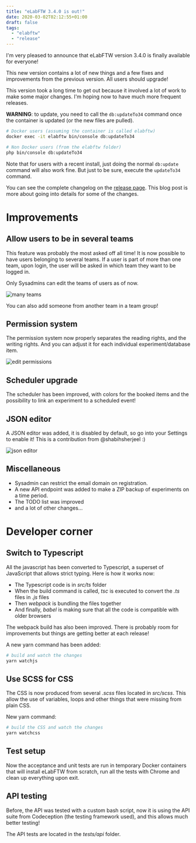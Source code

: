 ```yaml
---
title: "eLabFTW 3.4.0 is out!"
date: 2020-03-02T02:12:55+01:00
draft: false
tags:
  - "elabftw"
  - "release"
---
```


I'm very pleased to announce that eLabFTW version 3.4.0 is finally available for everyone!

This new version contains a lot of new things and a few fixes and improvements from the previous version. All users should upgrade!

This version took a long time to get out because it involved a lot of work to make some major changes. I'm hoping now to have much more frequent releases.

**WARNING**: to update, you need to call the `db:updateTo34` command once the container is updated (or the new files are pulled).

~~~bash
# Docker users (assuming the container is called elabftw)
docker exec -it elabftw bin/console db:updateTo34

# Non Docker users (from the elabftw folder)
php bin/console db:updateTo34
~~~

Note that for users with a recent install, just doing the normal `db:update` command will also work fine. But just to be sure, execute the `updateTo34` command.

You can see the complete changelog on the [release page](https://github.com/elabftw/elabftw/releases/tag/3.4.0). This blog post is more about going into details for some of the changes.

# Improvements

## Allow users to be in several teams

This feature was probably the most asked off all time! It is now possible to have users belonging to several teams. If a user is part of more than one team, upon login, the user will be asked in which team they want to be logged in.

Only Sysadmins can edit the teams of users as of now.

![many teams](/img/many-teams.png)

You can also add someone from another team in a team group!

## Permission system

The permission system now properly separates the reading rights, and the writing rights. And you can adjust it for each individual experiment/database item.

![edit permissions](/img/edit-permissions.png)

## Scheduler upgrade

The scheduler has been improved, with colors for the booked items and the possibility to link an experiment to a scheduled event!

## JSON editor

A JSON editor was added, it is disabled by default, so go into your Settings to enable it! This is a contribution from @shabihsherjeel :)

![json editor](/img/json-editor.png)

## Miscellaneous

* Sysadmin can restrict the email domain on registration.
* A new API endpoint was added to make a ZIP backup of experiments on a time period.
* The TODO list was improved
* and a lot of other changes...

# Developer corner

## Switch to Typescript

All the javascript has been converted to Typescript, a superset of JavaScript that allows strict typing. Here is how it works now:

* The Typescript code is in _src/ts_ folder
* When the build command is called, _tsc_ is executed to convert the _.ts_ files in _.js_ files
* Then _webpack_ is bundling the files together
* And finally, _babel_ is making sure that all the code is compatible with older browsers

The webpack build has also been improved. There is probably room for improvements but things are getting better at each release!

A new yarn command has been added:

~~~bash
# build and watch the changes
yarn watchjs
~~~

## Use SCSS for CSS

The CSS is now produced from several _.scss_ files located in _src/scss_. This allow the use of variables, loops and other things that were missing from plain CSS.

New yarn command:

~~~bash
# build the CSS and watch the changes
yarn watchcss
~~~

## Test setup

Now the acceptance and unit tests are run in temporary Docker containers that will install eLabFTW from scratch, run all the tests with Chrome and clean up everything upon exit.

## API testing

Before, the API was tested with a custom bash script, now it is using the API suite from Codeception (the testing framework used), and this allows much better testing!

The API tests are located in the _tests/api_ folder.
